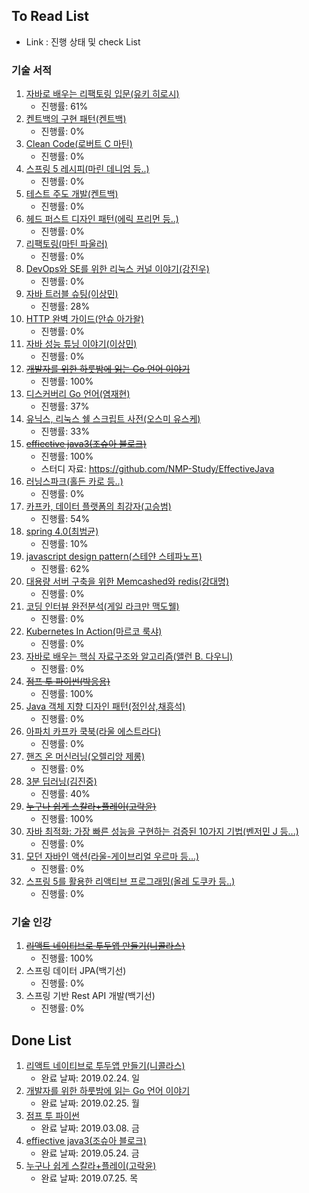 ## To Read List
- Link : 진행 상태 및 check List 

### 기술 서적
1. [자바로 배우는 리팩토링 입문(유키 히로시)](https://github.com/gaepury/TechBookToReadAndCheck/blob/master/2019/check/%EC%9E%90%EB%B0%94%EB%A1%9C%20%EB%B0%B0%EC%9A%B0%EB%8A%94%20%EB%A6%AC%ED%8C%A9%ED%86%A0%EB%A7%81%20%EC%9E%85%EB%AC%B8.md)
    - 진행률: 61%
2. [켄트백의 구현 패턴(켄트백)](https://github.com/gaepury/TechBookToReadAndCheck/blob/master/2019/check/%EC%BC%84%ED%8A%B8%EB%B0%B1%EC%9D%98%20%EA%B5%AC%ED%98%84%20%ED%8C%A8%ED%84%B4.md)
   - 진행률: 0%
3. [Clean Code(로버트 C 마틴)](https://github.com/gaepury/TechBookToReadAndCheck/blob/master/2019/check/Clean%20Code.md)
   - 진행률: 0%
4. [스프링 5 레시피(마린 데니엄 등..)](https://github.com/gaepury/TechBookToReadAndCheck/blob/master/2019/check/%EC%8A%A4%ED%94%84%EB%A7%81%205%20%EB%A0%88%EC%8B%9C%ED%94%BC.md)
   - 진행률: 0%
5. [테스트 주도 개발(켄트백)](https://github.com/gaepury/TechBookToReadAndCheck/blob/master/2019/check/%ED%85%8C%EC%8A%A4%ED%8A%B8%20%EC%A3%BC%EB%8F%84%20%EA%B0%9C%EB%B0%9C.md)
   - 진행률: 0%
6. [헤드 퍼스트 디자인 패턴(에릭 프리먼 등..)](https://github.com/gaepury/TechBookToReadAndCheck/blob/master/2019/check/%ED%97%A4%EB%93%9C%20%ED%8D%BC%EC%8A%A4%ED%8A%B8%20%EB%94%94%EC%9E%90%EC%9D%B8%20%ED%8C%A8%ED%84%B4.md)
   - 진행률: 0%
7. [리팩토링(마틴 파울러)](https://github.com/gaepury/TechBookToReadAndCheck/blob/master/2019/check/%EB%A6%AC%ED%8C%A9%ED%86%A0%EB%A7%81.md)
   - 진행률: 0%
8. [DevOps와 SE를 위한 리눅스 커널 이야기(강진우)](https://github.com/gaepury/TechBookToReadAndCheck/blob/master/2019/check/DevOps%EC%99%80%20SE%EB%A5%BC%20%EC%9C%84%ED%95%9C%20%EB%A6%AC%EB%88%85%EC%8A%A4%20%EC%BB%A4%EB%84%90%20%EC%9D%B4%EC%95%BC%EA%B8%B0.md)
   - 진행률: 0%
9. [자바 트러블 슈팅(이상민)](https://github.com/gaepury/TechBookToReadAndCheck/blob/master/2019/check/%EC%9E%90%EB%B0%94%20%ED%8A%B8%EB%9F%AC%EB%B8%94%20%EC%8A%88%ED%8C%85.md)
   - 진행률: 28%
10. [HTTP 완벽 가이드(안슈 아가왈)](https://github.com/gaepury/TechBookToReadAndCheck/blob/master/2019/check/HTTP%20%EC%99%84%EB%B2%BD%20%EA%B0%80%EC%9D%B4%EB%93%9C.md)
    - 진행률: 0%
11. [자바 성능 튜닝 이야기(이상민)](https://github.com/gaepury/TechBookToReadAndCheck/blob/master/2019/check/%EC%9E%90%EB%B0%94%20%EC%84%B1%EB%8A%A5%20%ED%8A%9C%EB%8B%9D%20%EC%9D%B4%EC%95%BC%EA%B8%B0.md)
    - 진행률: 0%
12. ~~[개발자를 위한 하룻밤에 읽는 Go 언어 이야기](https://github.com/gaepury/TechBookToReadAndCheck/blob/master/2019/check/%EA%B0%9C%EB%B0%9C%EC%9E%90%EB%A5%BC%20%EC%9C%84%ED%95%9C%20%ED%95%98%EB%A3%BB%EB%B0%A4%EC%97%90%20%EC%9D%BD%EB%8A%94%20Go%20%EC%96%B8%EC%96%B4%20%EC%9D%B4%EC%95%BC%EA%B8%B0.md)~~
    - 진행률: 100%
13. [디스커버리 Go 언어(염재현)](https://github.com/gaepury/TechBookToReadAndCheck/blob/master/2019/check/%EB%94%94%EC%8A%A4%EC%BB%A4%EB%B2%84%EB%A6%AC%20Go%20%EC%96%B8%EC%96%B4.md)
    - 진행률: 37%
14. [유닉스, 리눅스 쉘 스크립트 사전(오스미 유스케)](https://github.com/gaepury/TechBookToReadAndCheck/blob/master/2019/check/%EC%9C%A0%EB%8B%89%EC%8A%A4%2C%20%EB%A6%AC%EB%88%85%EC%8A%A4%20%EC%89%98%20%EC%8A%A4%ED%81%AC%EB%A6%BD%ED%8A%B8%20%EC%82%AC%EC%A0%84.md)
    - 진행률: 33%
15. ~~[effiective java3(조슈아 블로크)](https://github.com/gaepury/TechBookToReadAndCheck/blob/master/2019/check/effactive%20java3.md)~~
    - 진행률: 100%
    - 스터디 자료: https://github.com/NMP-Study/EffectiveJava
16. [러닝스파크(홀든 카로 등..)](https://github.com/gaepury/TechBookToReadAndCheck/blob/master/2019/check/%EB%9F%AC%EB%8B%9D%EC%8A%A4%ED%8C%8C%ED%81%AC.md)
    - 진행률: 0%
17. [카프카, 데이터 플랫폼의 최강자(고승범)](https://github.com/gaepury/TechBookToReadAndCheck/blob/master/2019/check/%EC%B9%B4%ED%94%84%EC%B9%B4%2C%20%EB%8D%B0%EC%9D%B4%ED%84%B0%20%ED%94%8C%EB%9E%AB%ED%8F%BC%EC%9D%98%20%EC%B5%9C%EA%B0%95%EC%9E%90.md)
    - 진행률: 54%
18. [spring 4.0(최범균)](https://github.com/gaepury/TechBookToReadAndCheck/blob/master/2019/check/spring%204.0.md)
    - 진행률: 10%
19. [javascript design pattern(스테얀 스테파노프)](https://github.com/gaepury/TechBookToReadAndCheck/blob/master/2019/check/javascript%20design%20pattern.md)
    - 진행률: 62%
20. [대용량 서버 구축을 위한 Memcashed와 redis(강대명)](https://github.com/gaepury/TechBookToReadAndCheck/blob/master/2019/check/%EB%8C%80%EC%9A%A9%EB%9F%89%20%EC%84%9C%EB%B2%84%20%EA%B5%AC%EC%B6%95%EC%9D%84%20%EC%9C%84%ED%95%9C%20Memcashed%EC%99%80%20redis.md)
    - 진행률: 0%
21. [코딩 인터뷰 완전분석(게일 라크만 맥도웰)](https://github.com/gaepury/TechBookToReadAndCheck/blob/master/2019/check/%EC%BD%94%EB%94%A9%20%EC%9D%B8%ED%84%B0%EB%B7%B0%20%EC%99%84%EC%A0%84%EB%B6%84%EC%84%9D.md)
    - 진행률: 0%
22. [Kubernetes In Action(마르코 룩샤)](https://github.com/gaepury/TechBookToReadAndCheck/blob/master/2019/check/Kubernetes%20In%20Action.md)
    - 진행률: 0%
23. [자바로 배우는 핵심 자료구조와 알고리즘(앨런 B. 다우니)](https://github.com/gaepury/TechBookToReadAndCheck/blob/master/2019/check/%EC%9E%90%EB%B0%94%EB%A1%9C%20%EB%B0%B0%EC%9A%B0%EB%8A%94%20%ED%95%B5%EC%8B%AC%20%EC%9E%90%EB%A3%8C%EA%B5%AC%EC%A1%B0%EC%99%80%20%EC%95%8C%EA%B3%A0%EB%A6%AC%EC%A6%98.md)
    - 진행률: 0%
24. ~~[점프 투 파이썬(박응용)](https://github.com/gaepury/TechBookToReadAndCheck/blob/master/2019/check/%EC%9E%90%EB%B0%94%20%EC%84%B1%EB%8A%A5%20%ED%8A%9C%EB%8B%9D%20%EC%9D%B4%EC%95%BC%EA%B8%B0.md)~~
    - 진행률: 100%
25. [Java 객체 지향 디자인 패턴(정인상,채흥석)](https://github.com/gaepury/TechBookToReadAndCheck/blob/master/2019/check/Java%20%EA%B0%9D%EC%B2%B4%20%EC%A7%80%ED%96%A5%20%EB%94%94%EC%9E%90%EC%9D%B8%20%ED%8C%A8%ED%84%B4.md)
    - 진행률: 0%
26. [아파치 카프카 쿡북(라울 에스트라다)](https://github.com/gaepury/TechBookToReadAndCheck/blob/master/2019/check/%EC%95%84%ED%8C%8C%EC%B9%98%20%EC%B9%B4%ED%94%84%EC%B9%B4%20%EC%BF%A1%EB%B6%81.md)
    - 진행률: 0%
27. [핸즈 온 머신러닝(오렐리앙 제롱)](https://github.com/gaepury/TechBookToReadAndCheck/blob/master/2019/check/%ED%95%B8%EC%A6%88%20%EC%98%A8%20%EB%A8%B8%EC%8B%A0%EB%9F%AC%EB%8B%9D.md)
    - 진행률: 0%
28. [3분 딥러닝(김진중)](https://github.com/gaepury/TechBookToReadAndCheck/blob/master/2019/check/3%EB%B6%84%20%EB%94%A5%EB%9F%AC%EB%8B%9D.md)
    - 진행률: 40%
29. ~~[누구나 쉽게 스칼라+플레이(고락윤)](https://github.com/gaepury/TechBookToReadAndCheck/blob/master/2019/check/%EB%88%84%EA%B5%AC%EB%82%98%20%EC%89%BD%EA%B2%8C%20%EC%8A%A4%EC%B9%BC%EB%9D%BC+%ED%94%8C%EB%A0%88%EC%9D%B4.md)~~
    - 진행률: 100%
30. [자바 최적화: 가장 빠른 성능을 구현하는 검증된 10가지 기법(벤저민 J 등...)]()
    - 진행률: 0%
31. [모던 자바인 액션(라울-게이브리얼 우르마 등...)]()
    - 진행률: 0%
32. [스프링 5를 활용한 리액티브 프로그래밍(올레 도쿠카 등..)]()
    - 진행률: 0%



### 기술 인강
1. ~~[리액트 네이티브로 투두앱 만들기(니콜라스)](https://github.com/gaepury/TechBookToReadAndCheck/blob/master/2019/check/%EB%A6%AC%EC%95%A1%ED%8A%B8%20%EB%84%A4%EC%9D%B4%ED%8B%B0%EB%B8%8C%EB%A1%9C%20%ED%88%AC%EB%91%90%EC%95%B1%20%EB%A7%8C%EB%93%A4%EA%B8%B0.md)~~
   - 진행률: 100%
2. 스프링 데이터 JPA(백기선)
   - 진행률: 0%
3. 스프링 기반 Rest API 개발(백기선)
   - 진행률: 0%

## Done List
1. [리액트 네이티브로 투두앱 만들기(니콜라스)](https://github.com/gaepury/TechBookToReadAndCheck/blob/master/2019/check/%EB%A6%AC%EC%95%A1%ED%8A%B8%20%EB%84%A4%EC%9D%B4%ED%8B%B0%EB%B8%8C%EB%A1%9C%20%ED%88%AC%EB%91%90%EC%95%B1%20%EB%A7%8C%EB%93%A4%EA%B8%B0.md)
   - 완료 날짜: 2019.02.24. 일
2. [개발자를 위한 하룻밤에 읽는 Go 언어 이야기](https://github.com/gaepury/TechBookToReadAndCheck/blob/master/2019/check/%EA%B0%9C%EB%B0%9C%EC%9E%90%EB%A5%BC%20%EC%9C%84%ED%95%9C%20%ED%95%98%EB%A3%BB%EB%B0%A4%EC%97%90%20%EC%9D%BD%EB%8A%94%20Go%20%EC%96%B8%EC%96%B4%20%EC%9D%B4%EC%95%BC%EA%B8%B0.md)
   - 완료 날짜: 2019.02.25. 월
3. [점프 투 파이썬](https://github.com/gaepury/TechBookToReadAndCheck/blob/master/2019/check/%EC%9E%90%EB%B0%94%20%EC%84%B1%EB%8A%A5%20%ED%8A%9C%EB%8B%9D%20%EC%9D%B4%EC%95%BC%EA%B8%B0.md)
   - 완료 날짜: 2019.03.08. 금
4. [effiective java3(조슈아 블로크)](https://github.com/gaepury/TechBookToReadAndCheck/blob/master/2019/check/effactive%20java3.md)
   - 완료 날짜: 2019.05.24. 금
5. [누구나 쉽게 스칼라+플레이(고락윤)](https://github.com/gaepury/TechBookToReadAndCheck/blob/master/2019/check/%EB%88%84%EA%B5%AC%EB%82%98%20%EC%89%BD%EA%B2%8C%20%EC%8A%A4%EC%B9%BC%EB%9D%BC+%ED%94%8C%EB%A0%88%EC%9D%B4.md)
   - 완료 날짜: 2019.07.25. 목
   
